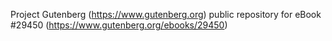 Project Gutenberg (https://www.gutenberg.org) public repository for eBook #29450 (https://www.gutenberg.org/ebooks/29450)
